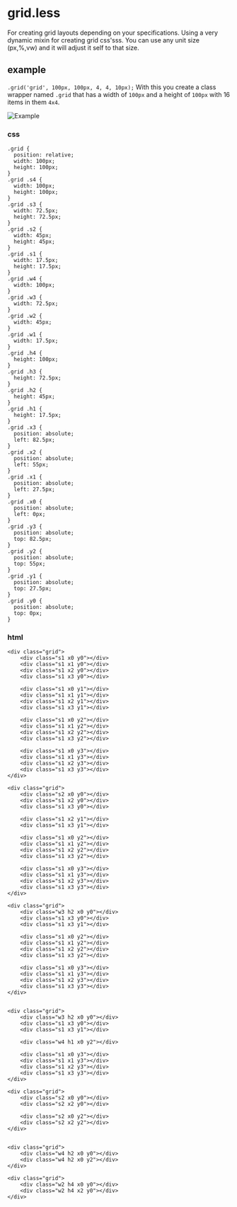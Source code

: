 grid.less
=========

For creating grid layouts depending on your specifications. Using a very dynamic mixin for creating grid css'sss.
You can use any unit size (px,%,vw) and it will adjust it self to that size.

example
---------
`.grid('grid', 100px, 100px, 4, 4, 10px);` With this you create a class wrapper named `.grid` that has a width of `100px`
and a height of `100px` with 16 items in them `4x4`.

![Example](https://github.com/mientjan/grid.less/raw/master/example/grid.less-example.png)


### css
	.grid {
	  position: relative;
	  width: 100px;
	  height: 100px;
	}
	.grid .s4 {
	  width: 100px;
	  height: 100px;
	}
	.grid .s3 {
	  width: 72.5px;
	  height: 72.5px;
	}
	.grid .s2 {
	  width: 45px;
	  height: 45px;
	}
	.grid .s1 {
	  width: 17.5px;
	  height: 17.5px;
	}
	.grid .w4 {
	  width: 100px;
	}
	.grid .w3 {
	  width: 72.5px;
	}
	.grid .w2 {
	  width: 45px;
	}
	.grid .w1 {
	  width: 17.5px;
	}
	.grid .h4 {
	  height: 100px;
	}
	.grid .h3 {
	  height: 72.5px;
	}
	.grid .h2 {
	  height: 45px;
	}
	.grid .h1 {
	  height: 17.5px;
	}
	.grid .x3 {
	  position: absolute;
	  left: 82.5px;
	}
	.grid .x2 {
	  position: absolute;
	  left: 55px;
	}
	.grid .x1 {
	  position: absolute;
	  left: 27.5px;
	}
	.grid .x0 {
	  position: absolute;
	  left: 0px;
	}
	.grid .y3 {
	  position: absolute;
	  top: 82.5px;
	}
	.grid .y2 {
	  position: absolute;
	  top: 55px;
	}
	.grid .y1 {
	  position: absolute;
	  top: 27.5px;
	}
	.grid .y0 {
	  position: absolute;
	  top: 0px;
	}

### html
	<div class="grid">
	    <div class="s1 x0 y0"></div>
	    <div class="s1 x1 y0"></div>
	    <div class="s1 x2 y0"></div>
	    <div class="s1 x3 y0"></div>

	    <div class="s1 x0 y1"></div>
	    <div class="s1 x1 y1"></div>
	    <div class="s1 x2 y1"></div>
	    <div class="s1 x3 y1"></div>

	    <div class="s1 x0 y2"></div>
	    <div class="s1 x1 y2"></div>
	    <div class="s1 x2 y2"></div>
	    <div class="s1 x3 y2"></div>

	    <div class="s1 x0 y3"></div>
	    <div class="s1 x1 y3"></div>
	    <div class="s1 x2 y3"></div>
	    <div class="s1 x3 y3"></div>
	</div>

	<div class="grid">
	    <div class="s2 x0 y0"></div>
	    <div class="s1 x2 y0"></div>
	    <div class="s1 x3 y0"></div>

	    <div class="s1 x2 y1"></div>
	    <div class="s1 x3 y1"></div>

	    <div class="s1 x0 y2"></div>
	    <div class="s1 x1 y2"></div>
	    <div class="s1 x2 y2"></div>
	    <div class="s1 x3 y2"></div>

	    <div class="s1 x0 y3"></div>
	    <div class="s1 x1 y3"></div>
	    <div class="s1 x2 y3"></div>
	    <div class="s1 x3 y3"></div>
	</div>

	<div class="grid">
	    <div class="w3 h2 x0 y0"></div>
	    <div class="s1 x3 y0"></div>
	    <div class="s1 x3 y1"></div>

	    <div class="s1 x0 y2"></div>
	    <div class="s1 x1 y2"></div>
	    <div class="s1 x2 y2"></div>
	    <div class="s1 x3 y2"></div>

	    <div class="s1 x0 y3"></div>
	    <div class="s1 x1 y3"></div>
	    <div class="s1 x2 y3"></div>
	    <div class="s1 x3 y3"></div>
	</div>


	<div class="grid">
	    <div class="w3 h2 x0 y0"></div>
	    <div class="s1 x3 y0"></div>
	    <div class="s1 x3 y1"></div>

	    <div class="w4 h1 x0 y2"></div>

	    <div class="s1 x0 y3"></div>
	    <div class="s1 x1 y3"></div>
	    <div class="s1 x2 y3"></div>
	    <div class="s1 x3 y3"></div>
	</div>

	<div class="grid">
	    <div class="s2 x0 y0"></div>
	    <div class="s2 x2 y0"></div>

	    <div class="s2 x0 y2"></div>
	    <div class="s2 x2 y2"></div>
	</div>


	<div class="grid">
	    <div class="w4 h2 x0 y0"></div>
	    <div class="w4 h2 x0 y2"></div>
	</div>

	<div class="grid">
	    <div class="w2 h4 x0 y0"></div>
	    <div class="w2 h4 x2 y0"></div>
	</div>

